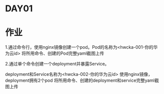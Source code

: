 
# DAY01




# 作业

1.通过命令行，使用nginx镜像创建一个pod。Pod的名称为<hwcka-001-你的华为云id>
将所用命令、创建的Pod完整yaml截图上传




2.通过单个命令创建一个deployment并暴露Service。

deployment和Service名称为<hwcka-002-你的华为云id>
使用nginx镜像，deployment拥有2个pod
将所用命令、创建的deployment和service完整yaml截图上传
